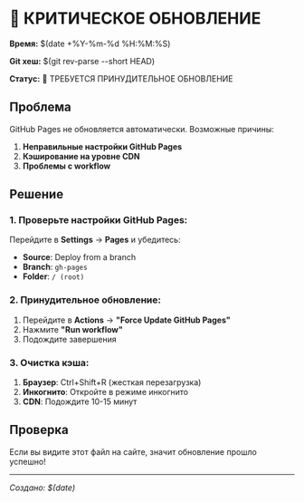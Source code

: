 # 🚨 КРИТИЧЕСКОЕ ОБНОВЛЕНИЕ

**Время:** $(date +%Y-%m-%d %H:%M:%S)

**Git хеш:** $(git rev-parse --short HEAD)

**Статус:** 🚨 ТРЕБУЕТСЯ ПРИНУДИТЕЛЬНОЕ ОБНОВЛЕНИЕ

## Проблема

GitHub Pages не обновляется автоматически. Возможные причины:

1. **Неправильные настройки GitHub Pages**
2. **Кэширование на уровне CDN**
3. **Проблемы с workflow**

## Решение

### 1. Проверьте настройки GitHub Pages:

Перейдите в **Settings** → **Pages** и убедитесь:
- **Source**: Deploy from a branch
- **Branch**: `gh-pages` 
- **Folder**: `/ (root)`

### 2. Принудительное обновление:

1. Перейдите в **Actions** → **"Force Update GitHub Pages"**
2. Нажмите **"Run workflow"**
3. Подождите завершения

### 3. Очистка кэша:

1. **Браузер**: Ctrl+Shift+R (жесткая перезагрузка)
2. **Инкогнито**: Откройте в режиме инкогнито
3. **CDN**: Подождите 10-15 минут

## Проверка

Если вы видите этот файл на сайте, значит обновление прошло успешно!

---
*Создано: $(date)* 